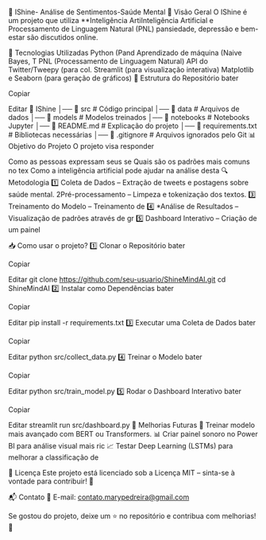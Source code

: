 ###
🧠 IShine- Análise de Sentimentos-Saúde Mental
📌 Visão Geral
O IShine é um projeto que utiliza **Inteligência ArtiInteligência Artificial e Processamento de Linguagem Natural (PNL) pansiedade, depressão e bem-estar são discutidos online.

🚀 Tecnologias Utilizadas
Python (Pand
Aprendizado de máquina (Naive Bayes, T
PNL (Processamento de Linguagem Natural)
API do Twitter/Tweepy (para col.
Streamlit (para visualização interativa)
Matplotlib e Seaborn (para geração de gráficos)
📂 Estrutura do Repositório
bater

Copiar

Editar
📂 IShine
│── 📁 src                # Código principal
│── 📁 data               # Arquivos de dados
│── 📁 models             # Modelos treinados
│── 📁 notebooks          # Notebooks Jupyter
│── 📄 README.md          # Explicação do projeto
│── 📄 requirements.txt   # Bibliotecas necessárias
│── 📄 .gitignore         # Arquivos ignorados pelo Git
📊 Objetivo do Projeto
O projeto visa responder

Como as pessoas expressam seus se
Quais são os padrões mais comuns no tex
Como a inteligência artificial pode ajudar na análise desta
🔍 Metodologia
1️⃣ Coleta de Dados – Extração de tweets e postagens sobre saúde mental.
2️Pré-processamento – Limpeza e tokenização dos textos.
3️⃣ Treinamento do Modelo – Treinamento de
4️⃣ *Análise de Resultados – Visualização de padrões através de gr
5️⃣ Dashboard Interativo – Criação de um painel

📥 Como usar o projeto?
1️⃣ Clonar o Repositório
bater

Copiar

Editar
git clone https://github.com/seu-usuario/ShineMindAI.git
cd ShineMindAI
2️⃣ Instalar como Dependências
bater

Copiar

Editar
pip install -r requirements.txt
3️⃣ Executar uma Coleta de Dados
bater

Copiar

Editar
python src/collect_data.py
4️⃣ Treinar o Modelo
bater

Copiar

Editar
python src/train_model.py
5️⃣ Rodar o Dashboard Interativo
bater

Copiar

Editar
streamlit run src/dashboard.py
📌 Melhorias Futuras
🔄 Treinar modelo mais avançado com BERT ou Transformers.
📊 Criar painel sonoro no Power BI para análise visual mais ric
📈 Testar Deep Learning (LSTMs) para melhorar a classificação de

📄 Licença
Este projeto está licenciado sob a Licença MIT – sinta-se à vontade para contribuir! 🤝

📬 Contato
📧 E-mail: contato.marypedreira@gmail.com

Se gostou do projeto, deixe um ⭐ no repositório e contribua com melhorias! 🚀

